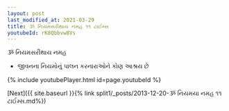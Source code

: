 ```yaml
---
layout: post
last_modified_at: 2021-03-29
title: ૐ નિયમસરીથાય નમહ ૧૧ ટાઈમ્સ
youtubeId: rK8Qbbvw8Vs
---
```

 
 
 ૐ નિયમસરીથાય નમહ  
 
 -  જીવનના નિયમોનું પાલન કરનારાઓને કોણ આશ્રય છે 
 
  
 
  
 
 
 
 
 
 


{% include youtubePlayer.html id=page.youtubeId %}
 
[Next]({{ site.baseurl }}{% link  split1/_posts/2013-12-20-ૐ નિયમયા નમહ ૧૧ ટાઈમ્સ.md%})
 
